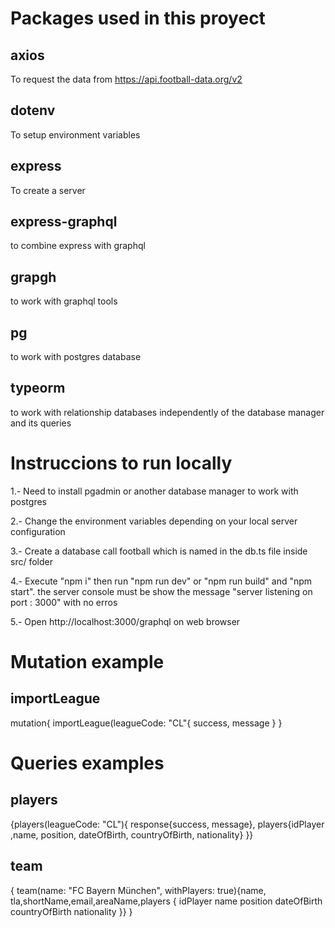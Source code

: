# Packages used in this proyect

## axios
To request the data from https://api.football-data.org/v2
## dotenv
To setup environment variables
## express
To create a server
## express-graphql
to combine express with graphql
## grapgh
to work with graphql tools
## pg
to work with postgres database
## typeorm
to work with relationship databases independently of the database manager and its queries
# Instruccions to run locally

1.- Need to install pgadmin or another database manager to work with postgres

2.- Change the environment variables depending on your local server configuration

3.- Create a database call football which is named in the db.ts file inside src/ folder

4.- Execute "npm i" then run "npm run dev" or "npm run build" and "npm start". the server console must be show the message "server listening on port : 3000" with no erros

5.- Open http://localhost:3000/graphql on web browser

# Mutation example
## importLeague
mutation{
  importLeague(leagueCode: "CL"{
    success,
    message
  }
}

# Queries examples
## players

{players(leagueCode: "CL"){
  response{success, message},
  players{idPlayer ,name, position, dateOfBirth, countryOfBirth, nationality}
}}

## team

{
  team(name: "FC Bayern München", withPlayers: true){name, tla,shortName,email,areaName,players {
    idPlayer
    name
    position
    dateOfBirth
    countryOfBirth
    nationality
  }}
}


